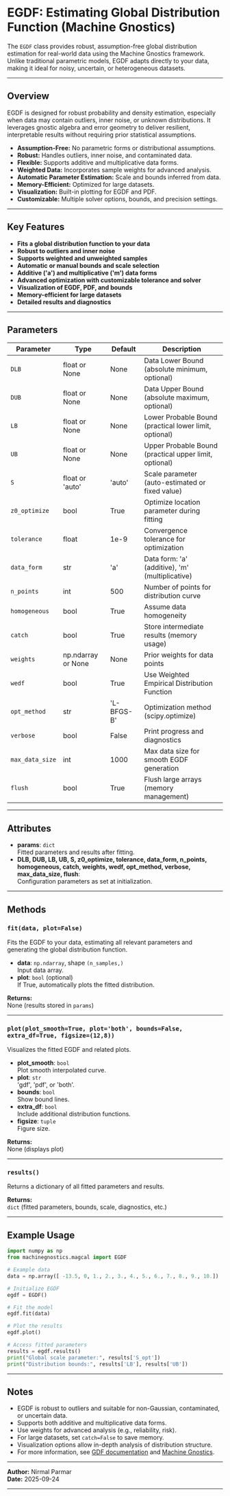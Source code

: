 # EGDF: Estimating Global Distribution Function (Machine Gnostics)

The `EGDF` class provides robust, assumption-free global distribution estimation for real-world data using the Machine Gnostics framework. Unlike traditional parametric models, EGDF adapts directly to your data, making it ideal for noisy, uncertain, or heterogeneous datasets.

---

## Overview

EGDF is designed for robust probability and density estimation, especially when data may contain outliers, inner noise, or unknown distributions. It leverages gnostic algebra and error geometry to deliver resilient, interpretable results without requiring prior statistical assumptions.

- **Assumption-Free:** No parametric forms or distributional assumptions.
- **Robust:** Handles outliers, inner noise, and contaminated data.
- **Flexible:** Supports additive and multiplicative data forms.
- **Weighted Data:** Incorporates sample weights for advanced analysis.
- **Automatic Parameter Estimation:** Scale and bounds inferred from data.
- **Memory-Efficient:** Optimized for large datasets.
- **Visualization:** Built-in plotting for EGDF and PDF.
- **Customizable:** Multiple solver options, bounds, and precision settings.

---

## Key Features

- **Fits a global distribution function to your data**
- **Robust to outliers and inner noise**
- **Supports weighted and unweighted samples**
- **Automatic or manual bounds and scale selection**
- **Additive ('a') and multiplicative ('m') data forms**
- **Advanced optimization with customizable tolerance and solver**
- **Visualization of EGDF, PDF, and bounds**
- **Memory-efficient for large datasets**
- **Detailed results and diagnostics**

---

## Parameters

| Parameter         | Type                  | Default   | Description                                                      |
| ----------------- | ---------------------| --------- | ---------------------------------------------------------------  |
| `DLB`             | float or None         | None      | Data Lower Bound (absolute minimum, optional)                    |
| `DUB`             | float or None         | None      | Data Upper Bound (absolute maximum, optional)                    |
| `LB`              | float or None         | None      | Lower Probable Bound (practical lower limit, optional)           |
| `UB`              | float or None         | None      | Upper Probable Bound (practical upper limit, optional)           |
| `S`               | float or 'auto'       | 'auto'    | Scale parameter (auto-estimated or fixed value)                  |
| `z0_optimize`     | bool                  | True      | Optimize location parameter during fitting                       |
| `tolerance`       | float                 | 1e-9      | Convergence tolerance for optimization                           |
| `data_form`       | str                   | 'a'       | Data form: 'a' (additive), 'm' (multiplicative)                  |
| `n_points`        | int                   | 500       | Number of points for distribution curve                          |
| `homogeneous`     | bool                  | True      | Assume data homogeneity                                          |
| `catch`           | bool                  | True      | Store intermediate results (memory usage)                        |
| `weights`         | np.ndarray or None    | None      | Prior weights for data points                                    |
| `wedf`            | bool                  | True      | Use Weighted Empirical Distribution Function                     |
| `opt_method`      | str                   | 'L-BFGS-B'| Optimization method (scipy.optimize)                             |
| `verbose`         | bool                  | False     | Print progress and diagnostics                                   |
| `max_data_size`   | int                   | 1000      | Max data size for smooth EGDF generation                         |
| `flush`           | bool                  | True      | Flush large arrays (memory management)                           |

---

## Attributes

- **params**: `dict`  
  Fitted parameters and results after fitting.
- **DLB, DUB, LB, UB, S, z0_optimize, tolerance, data_form, n_points, homogeneous, catch, weights, wedf, opt_method, verbose, max_data_size, flush**:  
  Configuration parameters as set at initialization.

---

## Methods

### `fit(data, plot=False)`

Fits the EGDF to your data, estimating all relevant parameters and generating the global distribution function.

- **data**: `np.ndarray`, shape `(n_samples,)`  
  Input data array.
- **plot**: `bool` (optional)  
  If True, automatically plots the fitted distribution.

**Returns:**  
None (results stored in `params`)

---

### `plot(plot_smooth=True, plot='both', bounds=False, extra_df=True, figsize=(12,8))`

Visualizes the fitted EGDF and related plots.

- **plot_smooth**: `bool`  
  Plot smooth interpolated curve.
- **plot**: `str`  
  'gdf', 'pdf', or 'both'.
- **bounds**: `bool`  
  Show bound lines.
- **extra_df**: `bool`  
  Include additional distribution functions.
- **figsize**: `tuple`  
  Figure size.

**Returns:**  
None (displays plot)

---

### `results()`

Returns a dictionary of all fitted parameters and results.

**Returns:**  
`dict` (fitted parameters, bounds, scale, diagnostics, etc.)

---

## Example Usage

```python
import numpy as np
from machinegnostics.magcal import EGDF

# Example data
data = np.array([ -13.5, 0, 1., 2., 3., 4., 5., 6., 7., 8., 9., 10.])

# Initialize EGDF
egdf = EGDF()

# Fit the model
egdf.fit(data)

# Plot the results
egdf.plot()

# Access fitted parameters
results = egdf.results()
print("Global scale parameter:", results['S_opt'])
print("Distribution bounds:", results['LB'], results['UB'])
```

---

## Notes

- EGDF is robust to outliers and suitable for non-Gaussian, contaminated, or uncertain data.
- Supports both additive and multiplicative data forms.
- Use weights for advanced analysis (e.g., reliability, risk).
- For large datasets, set `catch=False` to save memory.
- Visualization options allow in-depth analysis of distribution structure.
- For more information, see [GDF documentation](../mg/gdf.md) and [Machine Gnostics](https://machinegnostics.info/).

---

**Author:** Nirmal Parmar  
**Date:** 2025-09-24

---